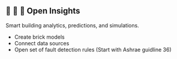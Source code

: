 ## 🧠 🤖 🌇 Open Insights

Smart building analytics, predictions, and simulations.

- Create brick models
- Connect data sources
- Open set of fault detection rules (Start with Ashrae guidline 36)
